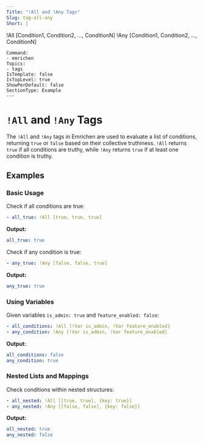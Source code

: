 ```yaml
---
Title: "!All and !Any Tags"
Slug: tag-all-any
Short: |
  ```
  !All [Condition1, Condition2, ..., ConditionN]
  !Any [Condition1, Condition2, ..., ConditionN]
  ```
Command:
  - emrichen
Topics:
  - tags
IsTemplate: false
IsTopLevel: true
ShowPerDefault: false
SectionType: Example
---
```

# `!All` and `!Any` Tags

The `!All` and `!Any` tags in Emrichen are used to evaluate a list of conditions, returning `true` or `false` based on
their collective truthiness. `!All` returns `true` if all conditions are truthy, while `!Any` returns `true` if at least
one condition is truthy.

## Examples

### Basic Usage

Check if all conditions are true:

```yaml
- all_true: !All [true, true, true]
```

**Output:**

```yaml
all_true: true
```

Check if any condition is true:

```yaml
- any_true: !Any [false, false, true]
```

**Output:**

```yaml
any_true: true
```

### Using Variables

Given variables `is_admin: true` and `feature_enabled: false`:

```yaml
- all_conditions: !All [!Var is_admin, !Var feature_enabled]
- any_condition: !Any [!Var is_admin, !Var feature_enabled]
```

**Output:**

```yaml
all_conditions: false
any_condition: true
```

### Nested Lists and Mappings

Check conditions within nested structures:

```yaml
- all_nested: !All [[true, true], {key: true}]
- any_nested: !Any [[false, false], {key: false}]
```

**Output:**

```yaml
all_nested: true
any_nested: false
```
